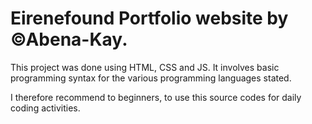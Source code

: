 # Eirenefound Portfolio website by ©Abena-Kay.

This project was done using HTML, CSS and JS.
It involves basic programming syntax for the various programming
languages stated. 

I therefore recommend to beginners, to use this source codes
for daily coding activities. 
